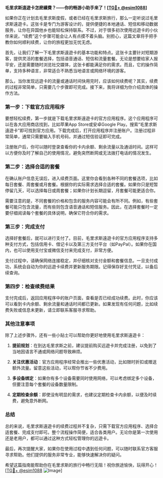 **毛里求斯遠遊卡怎麽續費？——你的畅游小助手来了！[[TG💪+ @esim1088](https://t.me/s/esim1088)]**

如果你正在计划去毛里求斯度假，或者已经在毛里求斯旅行，那么一定听说过毛里求斯遠遊卡。这张卡是专门为游客设计的，提供便捷的本地通话、短信和移动数据服务，让你在异国他乡也能轻松保持联系。不过，对于很多初次使用远遊卡的小伙伴来说，“续费”这个步骤可能会让人有点摸不着头脑。别担心，这篇文章将手把手教你如何顺利续费，让你的旅程更加无忧无虑。

首先，让我们了解一下毛里求斯遠遊卡的基本功能和特点。这张卡主要针对短期游客，提供灵活的套餐选择，包括语音通话、短信和流量套餐。无论是想要给家人报平安，还是需要随时浏览社交媒体，这张卡都能满足你的需求。而且，它的操作简单，支持多种语言，非常适合不熟悉当地语言或网络环境的游客。

那么，当你发现远遊卡的流量或通话时间快用完时，应该如何续费呢？其实，续费的过程非常简单，只需要几个步骤即可完成。接下来，我将详细为你介绍具体的操作方法。

### **第一步：下载官方应用程序**
要想轻松续费，第一步就是下载毛里求斯遠遊卡的官方应用程序。这个应用程序可以在各大应用商店找到，比如苹果App Store或安卓Google Play。搜索“毛里求斯遠遊卡”即可找到官方应用。下载完成后，打开应用程序并注册账户。注册过程非常简单，通常只需要输入手机号码，并通过短信验证即可完成。

注册账户后，你可以随时登录查看你的卡内余额、剩余流量以及通话时间。这样可以方便你及时了解自己的使用情况，避免突然断网或无法拨打电话的情况发生。

### **第二步：选择合适的套餐**
在确认账户信息无误后，进入续费页面。这里你会看到各种不同的套餐选项，比如每日套餐、周套餐或月套餐。根据你的实际需求选择合适的套餐。如果你只是短暂停留几天，可以选择每日或周套餐；如果你计划长期逗留，月套餐可能更适合你。

需要注意的是，不同套餐的价格和包含的服务内容可能会有所不同。例如，有些套餐可能只包含流量，而有些则包含语音通话和短信服务。因此，在选择套餐时一定要仔细阅读每个套餐的具体说明，确保它符合你的需求。

### **第三步：完成支付**
选择好套餐后，就可以进行支付了。目前，毛里求斯遠遊卡的官方应用程序支持多种支付方式，包括信用卡、借记卡以及第三方支付平台（如PayPal）。如果你在国内，也可以使用支付宝或微信支付来完成支付，非常方便。

支付过程中，请确保网络连接稳定，并仔细核对支付金额和套餐信息。一旦支付成功，系统会自动为你的远遊卡续费并更新服务期限。记得保存好支付凭证，以备后续查询。

### **第四步：检查续费结果**
支付完成后，返回应用程序中的账户页面，查看是否已经成功续费。此时，你应该可以看到卡内余额、剩余流量和通话时间都已更新。如果发现有任何问题，比如续费失败或信息未更新，请立即联系客服寻求帮助。

### **其他注意事项**
除了上述步骤外，还有一些小贴士可以帮助你更好地使用毛里求斯遠遊卡：

1. **提前规划**：在到达毛里求斯之前，建议提前购买远遊卡并完成注册，以免到了当地因语言不通或网络问题导致麻烦。
   
2. **关注优惠活动**：官方应用程序经常会推出一些优惠活动，比如限时折扣或赠送额外流量。留意这些活动，可以帮你节省不少费用。

3. **多设备绑定**：如果你有多个设备需要同时使用网络，可以考虑绑定多个设备，但要注意每个套餐的设备数量限制。

4. **定期检查余额**：即使没有明显的需求，也建议定期检查卡内余额，以便及时续费，避免意外断网。

### **总结**
总的来说，毛里求斯遠遊卡的续费过程并不复杂，只需下载官方应用程序、选择合适套餐、完成支付即可。整个流程操作简便，适合各类用户。无论你是第一次使用还是老用户，都可以通过这种方式轻松管理你的远遊卡。

最后，再次提醒大家，如果你在使用过程中遇到任何问题，可以随时联系官方客服寻求帮助。他们提供的服务非常专业，能够快速解决你的疑问。

希望这篇指南能帮助你在毛里求斯的旅行中畅行无阻！祝你旅途愉快，玩得开心！[[TG💪+ @esim1088](https://t.me/s/esim1088) ![Image](https://i.postimg.cc/4NQfJmqS/Snipaste-2025-05-13-00-14-12.png)]